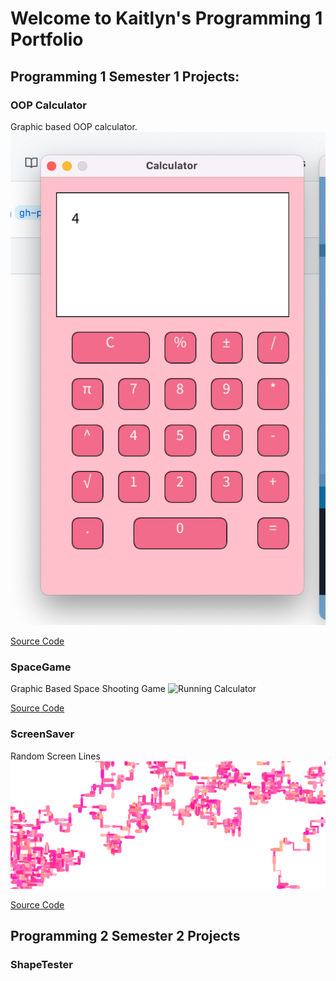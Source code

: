 # Welcome to Kaitlyn's Programming 1 Portfolio

## Programming 1 Semester 1 Projects: 

### OOP Calculator

Graphic based OOP calculator.
![Running Calculator](https://github.com/kaitlynccs/2AProgramming1Portfolio22-23/blob/gh-pages/images/calc.png?raw=true)

[Source Code](https://github.com/kaitlynccs/2AProgramming1Portfolio22-23/tree/gh-pages/src/calculator)

### SpaceGame

Graphic Based Space Shooting Game
![Running Calculator]()

[Source Code]()

### ScreenSaver

Random Screen Lines
![Running Calculator](https://github.com/kaitlynccs/2AProgramming1Portfolio22-23/blob/gh-pages/images/screensaver.png?raw=true)

[Source Code](https://github.com/kaitlynccs/2AProgramming1Portfolio22-23/tree/gh-pages/src/screensaver)

## Programming 2 Semester 2 Projects

### ShapeTester
